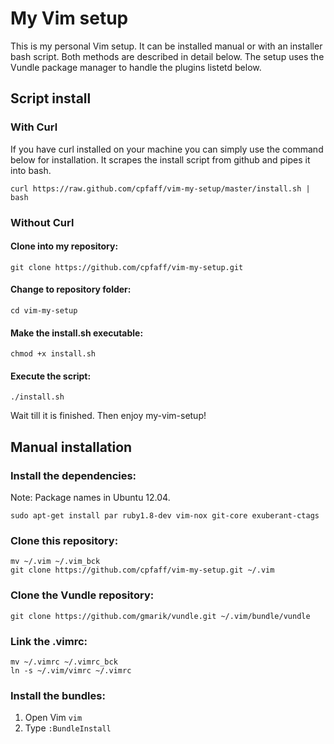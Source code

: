# My Vim setup

This is my personal Vim setup. It can be installed manual or with an installer
bash script. Both methods are described in detail below. The setup uses the
Vundle package manager to handle the plugins listetd below.

## Script install 

### With Curl

If you have curl installed on your machine you can simply use the command below
for installation. It scrapes the install script from github and pipes it into
bash.

```
curl https://raw.github.com/cpfaff/vim-my-setup/master/install.sh | bash
```

### Without Curl

#### Clone into my repository:

```
git clone https://github.com/cpfaff/vim-my-setup.git
```

#### Change to repository folder:

```
cd vim-my-setup
```

#### Make the install.sh executable:

```
chmod +x install.sh
```

#### Execute the script:

```
./install.sh
```

Wait till it is finished. Then enjoy my-vim-setup!


## Manual installation

### Install the dependencies:

Note: Package names in Ubuntu 12.04.

```
sudo apt-get install par ruby1.8-dev vim-nox git-core exuberant-ctags
```

### Clone this repository:

```
mv ~/.vim ~/.vim_bck
git clone https://github.com/cpfaff/vim-my-setup.git ~/.vim
```

### Clone the Vundle repository:

```
git clone https://github.com/gmarik/vundle.git ~/.vim/bundle/vundle
```

### Link the .vimrc:

```
mv ~/.vimrc ~/.vimrc_bck
ln -s ~/.vim/vimrc ~/.vimrc
```

### Install the bundles:

1. Open Vim `vim`
2. Type `:BundleInstall`
